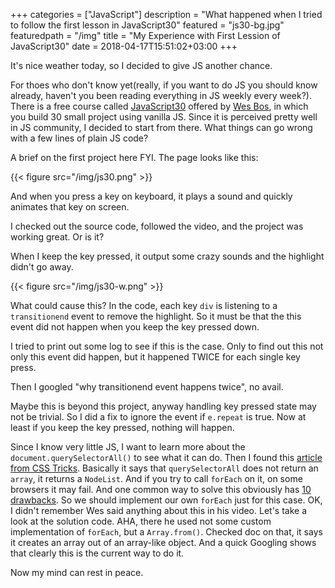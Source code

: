+++
categories = ["JavaScript"]
description = "What happened when I tried to follow the first lesson in JavaScript30"
featured = "js30-bg.jpg"
featuredpath = "/img"
title = "My Experience with First Lession of JavaScript30"
date = 2018-04-17T15:51:02+03:00
+++

It's nice weather today, so I decided to give JS another chance.

For thoes who don't know yet(really, if you want to do JS you should know already, haven't you been reading everything in JS weekly every week?). There is a free course called [JavaScript30](https://javascript30.com/) offered by [Wes Bos](https://wesbos.com/), in which you build 30 small project using vanilla JS. Since it is perceived pretty well in JS community, I decided to start from there. What things can go wrong with a few lines of plain JS code?

A brief on the first project here FYI. The page looks like this:

{{< figure src="/img/js30.png" >}}

And when you press a key on keyboard, it plays a sound and quickly animates that key on screen.

I checked out the source code, followed the video, and the project was working great. Or is it?

When I keep the key pressed, it output some crazy sounds and the highlight didn't go away.

{{< figure src="/img/js30-w.png" >}}

What could cause this? In the code, each key `div` is listening to a `transitionend` event to remove the highlight. So it must be that the this event did not happen when you keep the key pressed down.

I tried to print out some log to see if this is the case. Only to find out this not only this event did happen, but it happened TWICE for each single key press.

Then I googled "why transitionend event happens twice", no avail.

Maybe this is beyond this project, anyway handling key pressed state may not be trivial. So I did a fix to ignore the event if `e.repeat` is true. Now at least if you keep the key pressed, nothing will happen.

Since I know very little JS, I want to learn more about the `document.querySelectorAll()` to see what it can do. Then I found this [article from CSS Tricks](https://css-tricks.com/snippets/javascript/loop-queryselectorall-matches/). Basically it says that `querySelectorAll` does not return an `array`, it returns a `NodeList`. And if you try to call `forEach` on it, on some browsers it may fail. And one common way to solve this obviously has [10 drawbacks](https://toddmotto.com/ditch-the-array-foreach-call-nodelist-hack/). So we should implement our own `forEach` just for this case.
OK, I didn't remember Wes said anything about this in his video. Let's take a look at the solution code. AHA, there he used not some custom implementation of `forEach`, but a `Array.from()`. Checked doc on that, it says it creates an array out of an  array-like object. And a quick Googling shows that clearly this is the current way to do it.

Now my mind can rest in peace.
